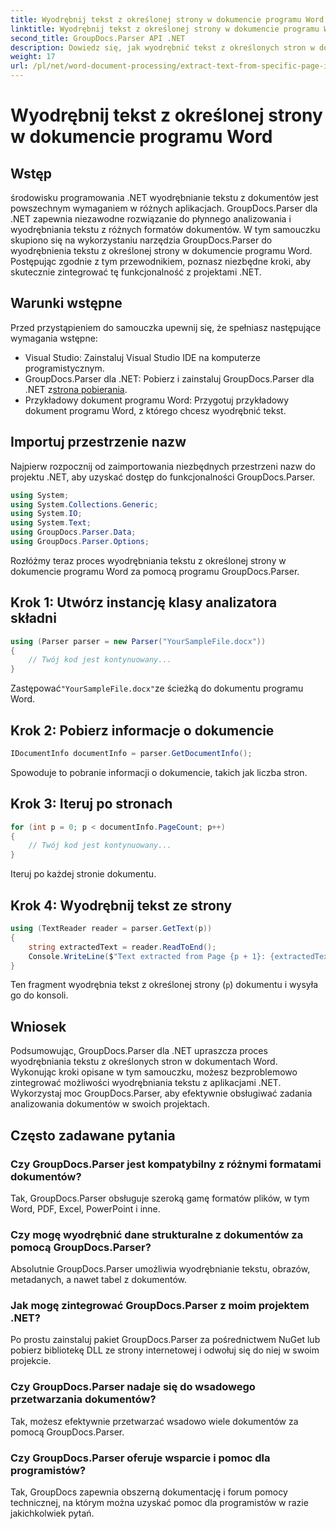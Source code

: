 ```yaml
---
title: Wyodrębnij tekst z określonej strony w dokumencie programu Word
linktitle: Wyodrębnij tekst z określonej strony w dokumencie programu Word
second_title: GroupDocs.Parser API .NET
description: Dowiedz się, jak wyodrębnić tekst z określonych stron w dokumentach programu Word za pomocą GroupDocs.Parser dla .NET. Zintegruj możliwości wyodrębniania tekstu ze swoją platformą .NET.
weight: 17
url: /pl/net/word-document-processing/extract-text-from-specific-page-in-word-document/
---
```


# Wyodrębnij tekst z określonej strony w dokumencie programu Word

## Wstęp
środowisku programowania .NET wyodrębnianie tekstu z dokumentów jest powszechnym wymaganiem w różnych aplikacjach. GroupDocs.Parser dla .NET zapewnia niezawodne rozwiązanie do płynnego analizowania i wyodrębniania tekstu z różnych formatów dokumentów. W tym samouczku skupiono się na wykorzystaniu narzędzia GroupDocs.Parser do wyodrębnienia tekstu z określonej strony w dokumencie programu Word. Postępując zgodnie z tym przewodnikiem, poznasz niezbędne kroki, aby skutecznie zintegrować tę funkcjonalność z projektami .NET.
## Warunki wstępne
Przed przystąpieniem do samouczka upewnij się, że spełniasz następujące wymagania wstępne:
- Visual Studio: Zainstaluj Visual Studio IDE na komputerze programistycznym.
-  GroupDocs.Parser dla .NET: Pobierz i zainstaluj GroupDocs.Parser dla .NET z[strona pobierania](https://releases.groupdocs.com/parser/net/).
- Przykładowy dokument programu Word: Przygotuj przykładowy dokument programu Word, z którego chcesz wyodrębnić tekst.

## Importuj przestrzenie nazw
Najpierw rozpocznij od zaimportowania niezbędnych przestrzeni nazw do projektu .NET, aby uzyskać dostęp do funkcjonalności GroupDocs.Parser.
```csharp
using System;
using System.Collections.Generic;
using System.IO;
using System.Text;
using GroupDocs.Parser.Data;
using GroupDocs.Parser.Options;
```

Rozłóżmy teraz proces wyodrębniania tekstu z określonej strony w dokumencie programu Word za pomocą programu GroupDocs.Parser.
## Krok 1: Utwórz instancję klasy analizatora składni
```csharp
using (Parser parser = new Parser("YourSampleFile.docx"))
{
    // Twój kod jest kontynuowany...
}
```
 Zastępować`"YourSampleFile.docx"`ze ścieżką do dokumentu programu Word.
## Krok 2: Pobierz informacje o dokumencie
```csharp
IDocumentInfo documentInfo = parser.GetDocumentInfo();
```
Spowoduje to pobranie informacji o dokumencie, takich jak liczba stron.
## Krok 3: Iteruj po stronach
```csharp
for (int p = 0; p < documentInfo.PageCount; p++)
{
    // Twój kod jest kontynuowany...
}
```
Iteruj po każdej stronie dokumentu.
## Krok 4: Wyodrębnij tekst ze strony
```csharp
using (TextReader reader = parser.GetText(p))
{
    string extractedText = reader.ReadToEnd();
    Console.WriteLine($"Text extracted from Page {p + 1}: {extractedText}");
}
```
Ten fragment wyodrębnia tekst z określonej strony (`p`) dokumentu i wysyła go do konsoli.

## Wniosek
Podsumowując, GroupDocs.Parser dla .NET upraszcza proces wyodrębniania tekstu z określonych stron w dokumentach Word. Wykonując kroki opisane w tym samouczku, możesz bezproblemowo zintegrować możliwości wyodrębniania tekstu z aplikacjami .NET. Wykorzystaj moc GroupDocs.Parser, aby efektywnie obsługiwać zadania analizowania dokumentów w swoich projektach.

## Często zadawane pytania
### Czy GroupDocs.Parser jest kompatybilny z różnymi formatami dokumentów?
Tak, GroupDocs.Parser obsługuje szeroką gamę formatów plików, w tym Word, PDF, Excel, PowerPoint i inne.
### Czy mogę wyodrębnić dane strukturalne z dokumentów za pomocą GroupDocs.Parser?
Absolutnie GroupDocs.Parser umożliwia wyodrębnianie tekstu, obrazów, metadanych, a nawet tabel z dokumentów.
### Jak mogę zintegrować GroupDocs.Parser z moim projektem .NET?
Po prostu zainstaluj pakiet GroupDocs.Parser za pośrednictwem NuGet lub pobierz bibliotekę DLL ze strony internetowej i odwołuj się do niej w swoim projekcie.
### Czy GroupDocs.Parser nadaje się do wsadowego przetwarzania dokumentów?
Tak, możesz efektywnie przetwarzać wsadowo wiele dokumentów za pomocą GroupDocs.Parser.
### Czy GroupDocs.Parser oferuje wsparcie i pomoc dla programistów?
Tak, GroupDocs zapewnia obszerną dokumentację i forum pomocy technicznej, na którym można uzyskać pomoc dla programistów w razie jakichkolwiek pytań.